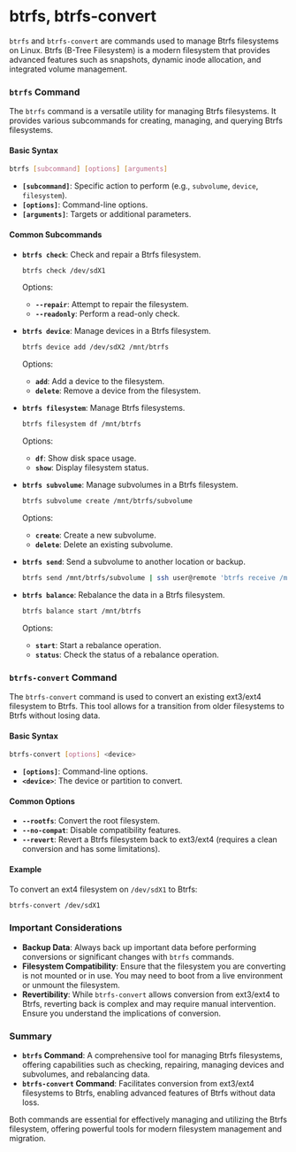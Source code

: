 # btrfs, btrfs-convert

`btrfs` and `btrfs-convert` are commands used to manage Btrfs filesystems on Linux. Btrfs (B-Tree Filesystem) is a modern filesystem that provides advanced features such as snapshots, dynamic inode allocation, and integrated volume management.

### `btrfs` Command

The `btrfs` command is a versatile utility for managing Btrfs filesystems. It provides various subcommands for creating, managing, and querying Btrfs filesystems.

#### Basic Syntax

```sh
btrfs [subcommand] [options] [arguments]
```

- **`[subcommand]`**: Specific action to perform (e.g., `subvolume`, `device`, `filesystem`).
- **`[options]`**: Command-line options.
- **`[arguments]`**: Targets or additional parameters.

#### Common Subcommands

- **`btrfs check`**: Check and repair a Btrfs filesystem.

  ```sh
  btrfs check /dev/sdX1
  ```

  Options:
  - **`--repair`**: Attempt to repair the filesystem.
  - **`--readonly`**: Perform a read-only check.

- **`btrfs device`**: Manage devices in a Btrfs filesystem.

  ```sh
  btrfs device add /dev/sdX2 /mnt/btrfs
  ```

  Options:
  - **`add`**: Add a device to the filesystem.
  - **`delete`**: Remove a device from the filesystem.

- **`btrfs filesystem`**: Manage Btrfs filesystems.

  ```sh
  btrfs filesystem df /mnt/btrfs
  ```

  Options:
  - **`df`**: Show disk space usage.
  - **`show`**: Display filesystem status.

- **`btrfs subvolume`**: Manage subvolumes in a Btrfs filesystem.

  ```sh
  btrfs subvolume create /mnt/btrfs/subvolume
  ```

  Options:
  - **`create`**: Create a new subvolume.
  - **`delete`**: Delete an existing subvolume.

- **`btrfs send`**: Send a subvolume to another location or backup.

  ```sh
  btrfs send /mnt/btrfs/subvolume | ssh user@remote 'btrfs receive /mnt/remote'
  ```

- **`btrfs balance`**: Rebalance the data in a Btrfs filesystem.

  ```sh
  btrfs balance start /mnt/btrfs
  ```

  Options:
  - **`start`**: Start a rebalance operation.
  - **`status`**: Check the status of a rebalance operation.

### `btrfs-convert` Command

The `btrfs-convert` command is used to convert an existing ext3/ext4 filesystem to Btrfs. This tool allows for a transition from older filesystems to Btrfs without losing data.

#### Basic Syntax

```sh
btrfs-convert [options] <device>
```

- **`[options]`**: Command-line options.
- **`<device>`**: The device or partition to convert.

#### Common Options

- **`--rootfs`**: Convert the root filesystem.
- **`--no-compat`**: Disable compatibility features.
- **`--revert`**: Revert a Btrfs filesystem back to ext3/ext4 (requires a clean conversion and has some limitations).

#### Example

To convert an ext4 filesystem on `/dev/sdX1` to Btrfs:

```sh
btrfs-convert /dev/sdX1
```

### Important Considerations

- **Backup Data**: Always back up important data before performing conversions or significant changes with `btrfs` commands.
- **Filesystem Compatibility**: Ensure that the filesystem you are converting is not mounted or in use. You may need to boot from a live environment or unmount the filesystem.
- **Revertibility**: While `btrfs-convert` allows conversion from ext3/ext4 to Btrfs, reverting back is complex and may require manual intervention. Ensure you understand the implications of conversion.

### Summary

- **`btrfs` Command**: A comprehensive tool for managing Btrfs filesystems, offering capabilities such as checking, repairing, managing devices and subvolumes, and rebalancing data.
- **`btrfs-convert` Command**: Facilitates conversion from ext3/ext4 filesystems to Btrfs, enabling advanced features of Btrfs without data loss.

Both commands are essential for effectively managing and utilizing the Btrfs filesystem, offering powerful tools for modern filesystem management and migration.
